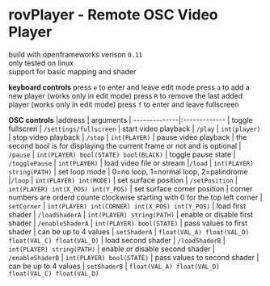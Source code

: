 # rovPlayer - Remote OSC Video Player 

build with openframeworks verison `0.11`  
only tested on linux  
support for basic mapping and shader  

**keyboard controls**
press `e` to enter and leave edit mode
press `a` to add a new player (works only in edit mode)
press `R` to remove the last added player  (works only in edit mode)
press `f` to enter and leave fullscreen


**OSC controls**
|address   |   arguments 
| --------------|:-------------
| toggle fullscren
| `/settings/fullscreen` 
| start video playback
| `/play`           | `int(player)` 
| stop video playback
| `/stop`           | `int(PLAYER)` 
| pause video playback |  the second bool is for displaying the current frame or not and is optional 
| `/pause`          | `int(PLAYER) bool(STATE) bool(BLACK)`
| toggle pause state
| `/togglePause`    | `int(PLAYER)`
| load video file or stream
|`/load`            |  `int(PLAYER) string(PATH)` 
| set loop mode     |  0=no loop, 1=normal loop, 2=palindrome
|`/loop`            | `int(PLAYER) int(MODE)`
| set surface position
| `/setPosition`    | `int(PLAYER) int(X_POS) int(Y_POS)`
| set surface corner position | corner numbers are orderd counte clockwise starting with 0 for the top left corner
| `setCorner`       | `int(PLAYER) int(CORNER) int(X_POS) int(Y_POS)`
| load first shader 
| `/loadShaderA`    | `int(PLAYER) string(PATH)`
| enable or disable first shader
| `/enableShaderA`  | `int(PLAYER) bool(STATE)`
| pass values to first shader | can be up to 4 values 
| `setShaderA`      | `float(VAL_A) float(VAL_D) float(VAL_C) float(VAL_D)`
| load second shader 
| `/loadShaderB`    | `int(PLAYER) string(PATH)`
| enable or disable second shader
| `/enableShaderB`  | `int(PLAYER) bool(STATE)`
| pass values to second shader | can be up to 4 values 
| `setShaderB`      | `float(VAL_A) float(VAL_D) float(VAL_C) float(VAL_D)`

